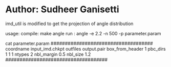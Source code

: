 # Author: Sudheer Ganisetti

imd_util is modified to get the projection of angle distribution

usage:
compile: make angle
run    : angle -e 2.2 -n 500 -p parameter.param

cat parameter.param
####################################
coordname       input_imd.chkpt
outfiles        output.pair
box_from_header 1
pbc_dirs        1 1 1
ntypes          2
nbl_margin      0.5
nbl_size        1.2
####################################

